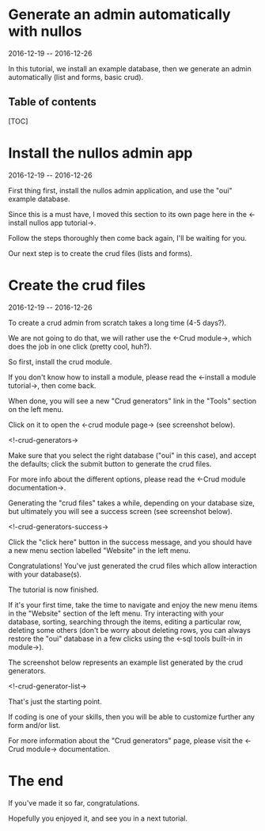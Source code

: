 Generate an admin automatically with nullos
====================================
2016-12-19 -- 2016-12-26



In this tutorial, we install an example database, then we generate an 
admin automatically (list and forms, basic crud).


Table of contents
---------------------
[TOC]



Install the nullos admin app
==============================
2016-12-19 -- 2016-12-26

First thing first, install the nullos admin application, and use the "oui" example database.

Since this is a must have, I moved this section to its own page here in the <-install nullos app tutorial->.

Follow the steps thoroughly then come back again, I'll be waiting for you.


Our next step is to create the crud files (lists and forms).



Create the crud files
========================
2016-12-19 -- 2016-12-26


To create a crud admin from scratch takes a long time (4-5 days?).
 
We are not going to do that, we will rather use the <-Crud module->, which does the job in one click (pretty cool, huh?).


So first, install the crud module.

If you don't know how to install a module, please read the <-install a module tutorial->, then come back.

When done, you will see a new "Crud generators" link in the "Tools" section on the left menu.

Click on it to open the <-crud module page-> (see screenshot below).

 
<!-crud-generators->

Make sure that you select the right database ("oui" in this case), and accept the defaults; click the submit button
to generate the crud files.

For more info about the different options, please read the <-Crud module documentation->.
 
 
Generating the "crud files" takes a while, depending on your database size, but ultimately you will 
see a success screen (see screenshot below).

<!-crud-generators-success->


Click the "click here" button in the success message, and you should have a new menu section labelled 
"Website" in the left menu.

Congratulations! You've just generated the crud files which allow interaction with your database(s).

The tutorial is now finished. 


If it's your first time, take the time to navigate and enjoy the new menu items in the "Website" section 
of the left menu. Try interacting with your database, sorting, searching through the items, editing
a particular row, deleting some others (don't be worry about deleting rows, you can always restore the
"oui" database in a few clicks using the <-sql tools built-in in module->).

 
The screenshot below represents an example list generated by the crud generators.

<!-crud-generator-list->


That's just the starting point.

If coding is one of your skills, then you will be able to customize further any form and/or list.

For more information about the "Crud generators" page, please visit the <-Crud module-> documentation.




The end
============

If you've made it so far, congratulations.

Hopefully you enjoyed it, and see you in a next tutorial.























